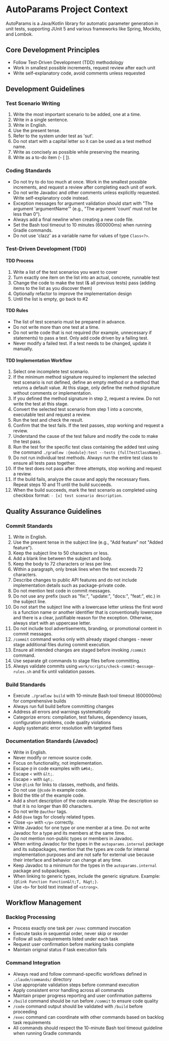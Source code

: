 # AutoParams Project Context

AutoParams is a Java/Kotlin library for automatic parameter generation in unit tests, supporting JUnit 5 and various frameworks like Spring, Mockito, and Lombok.

## Core Development Principles
- Follow Test-Driven Development (TDD) methodology
- Work in smallest possible increments, request review after each unit
- Write self-explanatory code, avoid comments unless requested

## Development Guidelines

### Test Scenario Writing
1. Write the most important scenario to be added, one at a time.
2. Write in a single sentence.
3. Write in English.
4. Use the present tense.
5. Refer to the system under test as 'sut'.
6. Do not start with a capital letter so it can be used as a test method name.
7. Write as concisely as possible while preserving the meaning.
8. Write as a to-do item (- [ ]).

### Coding Standards
- Do not try to do too much at once. Work in the smallest possible increments, and request a review after completing each unit of work.
- Do not write Javadoc and other comments unless explicitly requested. Write self-explanatory code instead.
- Exception messages for argument validation should start with "The argument 'argumentName'" (e.g., "The argument 'count' must not be less than 0").
- Always add a final newline when creating a new code file.
- Set the Bash tool timeout to 10 minutes (600000ms) when running Gradle commands.
- Do not use 'clazz' as a variable name for values of type `Class<?>`.

### Test-Driven Development (TDD)

#### TDD Process
1. Write a list of the test scenarios you want to cover
2. Turn exactly one item on the list into an actual, concrete, runnable test
3. Change the code to make the test (& all previous tests) pass (adding items to the list as you discover them)
4. Optionally refactor to improve the implementation design
5. Until the list is empty, go back to #2

#### TDD Rules
- The list of test scenario must be prepared in advance.
- Do not write more than one test at a time.
- Do not write code that is not required (for example, unnecessary if statements) to pass a test. Only add code driven by a failing test.
- Never modify a failed test. If a test needs to be changed, update it manually.

#### TDD Implementation Workflow
1. Select one incomplete test scenario.
2. If the minimum method signature required to implement the selected test scenario is not defined, define an empty method or a method that returns a default value. At this stage, only define the method signature without comments or implementation.
3. If you defined the method signature in step 2, request a review. Do not write the test at this stage.
4. Convert the selected test scenario from step 1 into a concrete, executable test and request a review.
5. Run the test and check the result.
6. Confirm that the test fails. If the test passes, stop working and request a review.
7. Understand the cause of the test failure and modify the code to make the test pass.
8. Run the test for the specific test class containing the added test using the command `./gradlew :{module}:test --tests {fullTestClassName}`.
9. Do not run individual test methods. Always run the entire test class to ensure all tests pass together.
10. If the test does not pass after three attempts, stop working and request a review.
11. If the build fails, analyze the cause and apply the necessary fixes. Repeat steps 10 and 11 until the build succeeds.
12. When the build succeeds, mark the test scenario as completed using checkbox format: `- [x] test scenario description`.

## Quality Assurance Guidelines

### Commit Standards
1. Write in English.
2. Use the present tense in the subject line (e.g., "Add feature" not "Added feature").
3. Keep the subject line to 50 characters or less.
4. Add a blank line between the subject and body.
5. Keep the body to 72 characters or less per line.
6. Within a paragraph, only break lines when the text exceeds 72 characters.
7. Describe changes to public API features and do not include implementation details such as package-private code.
8. Do not mention test code in commit messages.
9. Do not use any prefix (such as "fix:", "update:", "docs:", "feat:", etc.) in the subject line.
10. Do not start the subject line with a lowercase letter unless the first word is a function name or another identifier that is conventionally lowercase and there is a clear, justifiable reason for the exception. Otherwise, always start with an uppercase letter.
11. Do not include tool advertisements, branding, or promotional content in commit messages.
12. `/commit` command works only with already staged changes - never stage additional files during commit execution.
13. Ensure all intended changes are staged before invoking `/commit` command.
14. Use separate git commands to stage files before committing.
15. Always validate commits using `work/scripts/check-commit-message-rules.sh` and fix until validation passes.

### Build Standards
- Execute `./gradlew build` with 10-minute Bash tool timeout (600000ms) for comprehensive builds
- Always run full build before committing changes
- Address all errors and warnings systematically
- Categorize errors: compilation, test failures, dependency issues, configuration problems, code quality violations
- Apply systematic error resolution with targeted fixes

### Documentation Standards (Javadoc)
- Write in English.
- Never modify or remove source code.
- Focus on functionality, not implementation.
- Escape `@` in code examples with `&#64;`.
- Escape `<` with `&lt;`.
- Escape `>` with `&gt;`.
- Use `@link` for links to classes, methods, and fields.
- Do not use `{@code` in example code.
- Bold the title of the example code.
- Add a short description of the code example. Wrap the description so that it is no longer than 80 characters.
- Do not write `@author` tags.
- Add `@see` tags for closely related types.
- Close `<p>` with `</p>` correctly.
- Write Javadoc for one type or one member at a time. Do not write Javadoc for a type and its members at the same time.
- Do not mention non-public types or members in Javadoc.
- When writing Javadoc for the types in the `autoparams.internal` package and its subpackages, mention that the types are code for internal implementation purposes and are not safe for external use because their interface and behavior can change at any time.
- Keep Javadoc to a minimum for the types in the `autoparams.internal` package and subpackages.
- When linking to generic types, include the generic signature. Example: `{@link Function Function&lt;T, R&gt;}`.
- Use `<b>` for bold text instead of `<strong>`.

## Workflow Management

### Backlog Processing
- Process exactly one task per `/exec` command invocation
- Execute tasks in sequential order, never skip or reorder
- Follow all sub-requirements listed under each task
- Request user confirmation before marking tasks complete
- Maintain original status if task execution fails

### Command Integration
- Always read and follow command-specific workflows defined in `.claude/commands/` directory
- Use appropriate validation steps before command execution
- Apply consistent error handling across all commands
- Maintain proper progress reporting and user confirmation patterns
- `/build` command should be run before `/commit` to ensure code quality
- `/code` command output should be validated with `/build` before proceeding
- `/exec` command can coordinate with other commands based on backlog task requirements
- All commands should respect the 10-minute Bash tool timeout guideline when running Gradle commands
